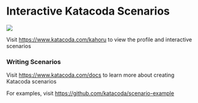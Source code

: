 # Interactive Katacoda Scenarios

[![](http://shields.katacoda.com/katacoda/kahoru/count.svg)](https://www.katacoda.com/kahoru "Get your profile on Katacoda.com")

Visit https://www.katacoda.com/kahoru to view the profile and interactive scenarios

### Writing Scenarios
Visit https://www.katacoda.com/docs to learn more about creating Katacoda scenarios

For examples, visit https://github.com/katacoda/scenario-example
